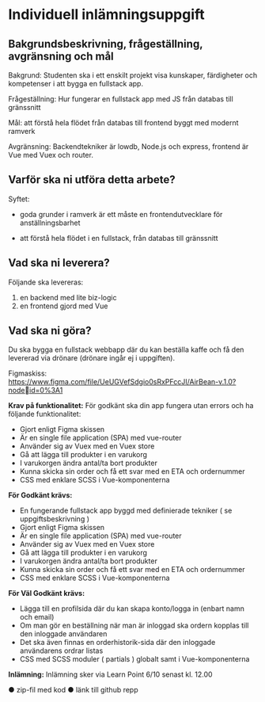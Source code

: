 # Individuell inlämningsuppgift

## Bakgrundsbeskrivning, frågeställning, avgränsning och mål

Bakgrund: Studenten ska i ett enskilt projekt visa kunskaper, färdigheter 
och kompetenser i att bygga en fullstack app. 

Frågeställning: Hur fungerar en fullstack app med JS från databas till 
gränssnitt 

Mål: att förstå hela flödet från databas till frontend byggt med modernt 
ramverk 

Avgränsning: Backendtekniker är lowdb, Node.js och express, frontend är 
Vue med Vuex och router. 

## Varför ska ni utföra detta arbete?
Syftet: 

* goda grunder i ramverk är ett måste en frontendutvecklare för 
anställningsbarhet 

* att förstå hela flödet i en fullstack, från databas till gränssnitt

## Vad ska ni leverera?

Följande ska levereras: 

1. en backend med lite biz-logic 
2. en frontend gjord med Vue

## Vad ska ni göra?
Du ska bygga en fullstack webbapp där du kan beställa kaffe och få den levererad via 
drönare (drönare ingår ej i uppgiften). 

Figmaskiss: https://www.figma.com/file/UeUGVefSdgio0sRxPFccJI/AirBean-v.1.0?nodeid=0%3A1 

**Krav på funktionalitet:**
För godkänt ska din app fungera utan errors och ha följande funktionalitet: 

* Gjort enligt Figma skissen
* Är en single file application (SPA) med vue-router 
* Använder sig av Vuex med en Vuex store 
* Gå att lägga till produkter i en varukorg 
* I varukorgen ändra antal/ta bort produkter 
* Kunna skicka sin order och få ett svar med en ETA och ordernummer 
* CSS med enklare SCSS i Vue-komponenterna 

**För Godkänt krävs:**
* En fungerande fullstack app byggd med definierade tekniker ( se uppgiftsbeskrivning ) 
* Gjort enligt Figma skissen
* Är en single file application (SPA) med vue-router 
* Använder sig av Vuex med en Vuex store 
* Gå att lägga till produkter i en varukorg 
* I varukorgen ändra antal/ta bort produkter 
* Kunna skicka sin order och få ett svar med en ETA och ordernummer 
* CSS med enklare SCSS i Vue-komponenterna

**För Väl Godkänt krävs:**
* Lägga till en profilsida där du kan skapa konto/logga in (enbart namn och email) 
* Om man gör en beställning när man är inloggad ska ordern kopplas till den inloggade användaren 
* Det ska även finnas en orderhistorik-sida där den inloggade användarens ordrar 
listas 
* CSS med SCSS moduler ( partials ) globalt samt i Vue-komponenterna

**Inlämning:**
Inlämning sker via Learn Point 6/10 senast kl. 12.00

● zip-fil med kod 
● länk till github repp
